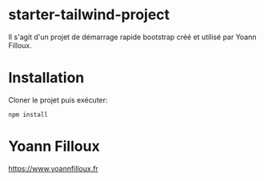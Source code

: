 # starter-tailwind-project
Il s'agit d'un projet de démarrage rapide bootstrap créé et utilisé par Yoann Filloux.

# Installation
Cloner le projet puis exécuter:
``` 
npm install
```

# Yoann Filloux
https://www.yoannfilloux.fr
